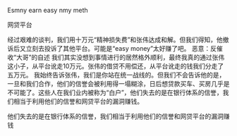 Esmny  earn easy nmy meth


网贷平台


经过艰难的谈判，我们用十万元“精神损失费”和张伟达成和解。但我们得知，他撤诉后又立刻去投诉了其他平台。可能是“easy money”太好赚了吧。
恶意：反催收“大哥”的自述
我们其实没想到事情进行的居然格外顺利，最终我真的通过张伟这小子，从平台讹走10万元。张伟的借贷不用偿还，从平台讹走的钱我们分走了五万元。
我始终告诉张伟，我们是你站在统一战线的。但我们不会告诉他的是，一旦和我们合作，他们的信誉会被利用得一塌糊涂，日后想贷款买车、买房几乎是不可能了。这些人在我们业内被称为“白户”，他们失去的是在银行体系的信誉，我们相当于利用他们的信誉和网贷平台的漏洞赚钱。

他们失去的是在银行体系的信誉，我们相当于利用他们的信誉和网贷平台的漏洞赚钱

